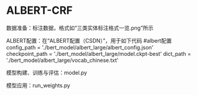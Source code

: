 # ALBERT-CRF
数据准备：标注数据，格式如“三类实体标注格式一览.png”所示

ALBERT配置：在“ALBERT配置（CSDN）”，用于如下代码
#albert配置
config_path = './bert_model/albert_large/albert_config.json'
checkpoint_path = './bert_model/albert_large/model.ckpt-best'
dict_path = './bert_model/albert_large/vocab_chinese.txt'

模型构建、训练与评估：model.py

模型应用：run_weights.py 
